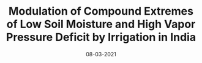---
title: "Modulation of Compound Extremes of Low Soil Moisture and High Vapor Pressure Deficit by Irrigation in India"
collection: publications
permalink: /publication/08-03-2021-paper-title-number-5
date: 08-03-2021
venue: 'JGR Atmospheres'
paperurl: ' https://doi.org/10.1029/2021JD034529'
citation: 'Ambika, A. K., & Mishra, V. (2021). Modulation of Compound Extremes of Low Soil Moisture and High Vapor Pressure Deficit by Irrigation in India. Journal of Geophysical Research: Atmospheres, 126(7).'
---